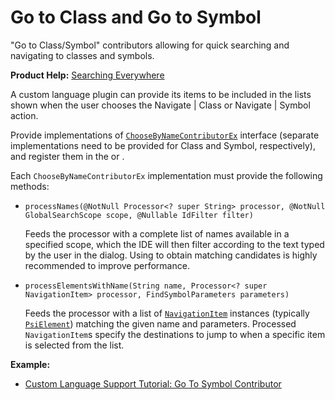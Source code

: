 <!-- Copyright 2000-2025 JetBrains s.r.o. and contributors. Use of this source code is governed by the Apache 2.0 license. -->

# Go to Class and Go to Symbol

<link-summary>"Go to Class/Symbol" contributors allowing for quick searching and navigating to classes and symbols.</link-summary>

<tldr>

**Product Help:** [Searching Everywhere](https://www.jetbrains.com/help/idea/searching-everywhere.html)

</tldr>

A custom language plugin can provide its items to be included in the lists shown when the user chooses the <ui-path>Navigate | Class</ui-path> or <ui-path>Navigate | Symbol</ui-path> action.

Provide implementations of [`ChooseByNameContributorEx`](%gh-ic%/platform/lang-impl/src/com/intellij/navigation/ChooseByNameContributorEx.java) interface (separate implementations need to be provided for <control>Class</control> and <control>Symbol</control>, respectively), and register them
in the <include from="snippets.topic" element-id="ep"><var name="ep" value="com.intellij.gotoClassContributor"/></include> or <include from="snippets.topic" element-id="ep"><var name="ep" value="com.intellij.gotoSymbolContributor"/></include>.

Each `ChooseByNameContributorEx` implementation must provide the following methods:
* `processNames(@NotNull Processor<? super String> processor, @NotNull GlobalSearchScope scope, @Nullable IdFilter filter)`

  Feeds the processor with a complete list of names available in a specified scope, which the IDE will then filter according to the text typed by the user in the dialog.
  Using [](indexing_and_psi_stubs.md) to obtain matching candidates is highly recommended to improve performance.
* `processElementsWithName(String name, Processor<? super NavigationItem> processor, FindSymbolParameters parameters)`

  Feeds the processor with a list of [`NavigationItem`](%gh-ic%/platform/core-api/src/com/intellij/navigation/NavigationItem.java) instances (typically [`PsiElement`](%gh-ic%/platform/core-api/src/com/intellij/psi/PsiElement.java)) matching the given name and parameters.
  Processed `NavigationItem`s specify the destinations to jump to when a specific item is selected from the list.

**Example:**
- [Custom Language Support Tutorial: Go To Symbol Contributor](go_to_symbol_contributor.md)
